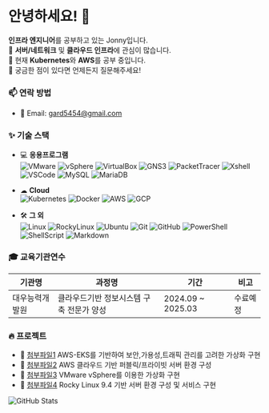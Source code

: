 # 안녕하세요! 👋

**인프라 엔지니어**를 공부하고 있는 Jonny입니다.  
🚀 **서버/네트워크** 및 **클라우드 인프라**에 관심이 많습니다.  
🌱 현재 **Kubernetes**와 **AWS**를 공부 중입니다.  
💬 궁금한 점이 있다면 언제든지 질문해주세요!  

### 📫 연락 방법  
- 📧 Email: gard5454@gmail.com

### ✨ 기술 스택  
- 💻 **응용프로그램**  
  ![VMware](https://img.shields.io/badge/VMware-61DAFB?style=for-the-badge&logo=vmware&logoColor=white) ![vSphere](https://img.shields.io/badge/vSphere-1D3C6C?style=for-the-badge&logo=vmware&logoColor=white) ![VirtualBox](https://img.shields.io/badge/VirtualBox-6930C3?style=for-the-badge&logo=virtualbox&logoColor=white) ![GNS3](https://img.shields.io/badge/GNS3-F26522?style=for-the-badge&logo=gns3&logoColor=white) ![PacketTracer](https://img.shields.io/badge/Packet_Tracer-6E7A91?style=for-the-badge&logo=cisco&logoColor=white) ![Xshell](https://img.shields.io/badge/Xshell-232D39?style=for-the-badge&logo=xshell&logoColor=white) ![VSCode](https://img.shields.io/badge/VSCode-007ACC?style=for-the-badge&logo=visualstudiocode&logoColor=white) ![MySQL](https://img.shields.io/badge/MySQL-4479A1?style=for-the-badge&logo=mysql&logoColor=white) ![MariaDB](https://img.shields.io/badge/MariaDB-003545?style=for-the-badge&logo=mariadb&logoColor=white)


  
- ☁ **Cloud**  
   ![Kubernetes](https://img.shields.io/badge/Kubernetes-326CE5?style=for-the-badge&logo=kubernetes&logoColor=white) ![Docker](https://img.shields.io/badge/Docker-2496ED?style=for-the-badge&logo=docker&logoColor=white) ![AWS](https://img.shields.io/badge/AWS-FF9900?style=for-the-badge&logo=amazon-aws&logoColor=white) ![GCP](https://img.shields.io/badge/GCP-4285F4?style=for-the-badge&logo=googlecloud&logoColor=white)

- 🛠 **그 외**  
  ![Linux](https://img.shields.io/badge/Linux-FCC624?style=for-the-badge&logo=linux&logoColor=black) ![RockyLinux](https://img.shields.io/badge/Rocky_Linux-2D2D2D?style=for-the-badge&logo=rockylinux&logoColor=white) ![Ubuntu](https://img.shields.io/badge/Ubuntu-E95420?style=for-the-badge&logo=ubuntu&logoColor=white) ![Git](https://img.shields.io/badge/Git-F05032?style=for-the-badge&logo=git&logoColor=white) ![GitHub](https://img.shields.io/badge/GitHub-181717?style=for-the-badge&logo=github&logoColor=white) ![PowerShell](https://img.shields.io/badge/PowerShell-5391FE?style=for-the-badge&logo=powershell&logoColor=white) ![ShellScript](https://img.shields.io/badge/Shell_Script-4EAA25?style=for-the-badge&logo=gnu-bash&logoColor=white) ![Markdown](https://img.shields.io/badge/Markdown-000000?style=for-the-badge&logo=markdown&logoColor=white)

### 🎓 교육기관연수  
| 기관명 | 과정명 | 기간 | 비고 |
|--------|------------------------------------------------|------------|---------|
| 대우능력개발원 | 클라우드기반 정보시스템 구축 전문가 양성 | 2024.09 ~ 2025.03 | 수료예정 |

### 🔥 프로젝트  

- 📂 [첨부파일1](./eks.pdf) AWS-EKS를 기반하여 보안,가용성,트래픽 관리를 고려한 가상화 구현  
- 📂 [첨부파일2](./aws.pdf) AWS 클라우드 기반 퍼블릭/프라이빗 서버 환경 구성  
- 📂 [첨부파일3](./vsphere.pdf) VMware vSphere를 이용한 가상화 구현
- 📂 [첨부파일4](/linux.pdf) Rocky Linux 9.4 기반 서버 환경 구성 및 서비스 구현
   
![GitHub Stats](https://github-readme-stats.vercel.app/api?username=myusername&show_icons=true)
